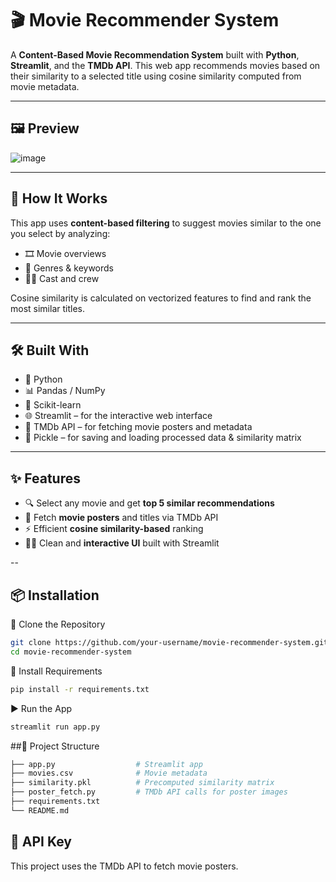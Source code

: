 # 🎬 Movie Recommender System

A **Content-Based Movie Recommendation System** built with **Python**, **Streamlit**, and the **TMDb API**. This web app recommends movies based on their similarity to a selected title using cosine similarity computed from movie metadata.

---

## 🖼️ Preview

![image](https://github.com/user-attachments/assets/4cd3b705-b103-4349-97a3-c841c570a607)

---

## 🧠 How It Works

This app uses **content-based filtering** to suggest movies similar to the one you select by analyzing:

- 🎞️ Movie overviews  
- 🧩 Genres & keywords  
- 🧑‍🎤 Cast and crew  

Cosine similarity is calculated on vectorized features to find and rank the most similar titles.

---

## 🛠️ Built With

- 🐍 Python  
- 📊 Pandas / NumPy  
- 🤖 Scikit-learn  
- 🌐 Streamlit – for the interactive web interface  
- 🎥 TMDb API – for fetching movie posters and metadata  
- 🧃 Pickle – for saving and loading processed data & similarity matrix

---

## ✨ Features

- 🔍 Select any movie and get **top 5 similar recommendations**
- 📸 Fetch **movie posters** and titles via TMDb API
- ⚡ Efficient **cosine similarity-based** ranking
- 🧑‍💻 Clean and **interactive UI** built with Streamlit

--

## 📦 Installation
🔁 Clone the Repository
```bash
git clone https://github.com/your-username/movie-recommender-system.git
cd movie-recommender-system
```
🧱 Install Requirements
```bash
pip install -r requirements.txt
```
▶️ Run the App
```bash
streamlit run app.py
```
##📁 Project Structure
```bash
├── app.py                  # Streamlit app
├── movies.csv              # Movie metadata
├── similarity.pkl          # Precomputed similarity matrix
├── poster_fetch.py         # TMDb API calls for poster images
├── requirements.txt
└── README.md
```

## 🔑 API Key
This project uses the TMDb API to fetch movie posters.


